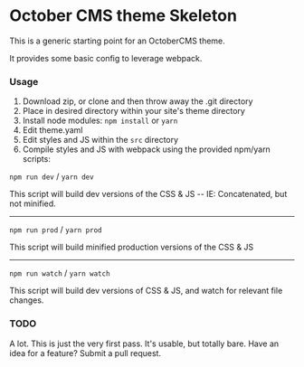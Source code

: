 # October CMS theme Skeleton
This is a generic starting point for an OctoberCMS theme.

It provides some basic config to leverage webpack.

### Usage
1. Download zip, or clone and then throw away the .git directory
2. Place in desired directory within your site's theme directory
3. Install node modules: `npm install` or `yarn` 
4. Edit theme.yaml
5. Edit styles and JS within the `src` directory
6. Compile styles and JS with webpack using the provided npm/yarn scripts:

`npm run dev` / `yarn dev`

This script will build dev versions of the CSS & JS -- IE: Concatenated, but not minified.

---
`npm run prod` / `yarn prod`

This script will build minified production versions of the CSS & JS

---
`npm run watch` / `yarn watch`

This script will build dev versions of CSS & JS, and watch for relevant file changes.


### TODO
A lot. This is just the very first pass. It's usable, but totally bare.
Have an idea for a feature? Submit a pull request.